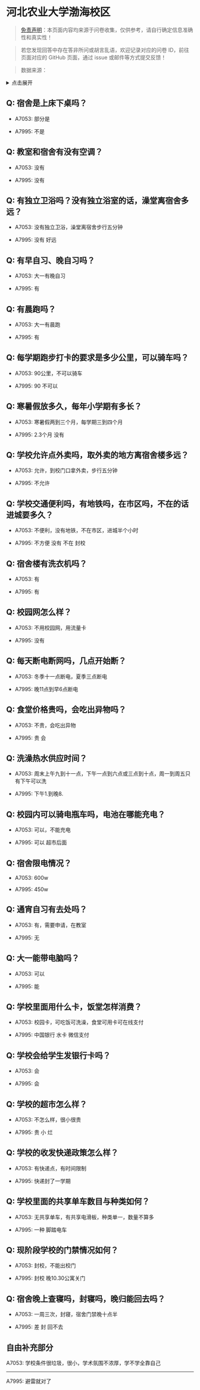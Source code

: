 # 河北农业大学渤海校区

> [免责声明](https://colleges.chat/#_3)：本页面内容均来源于问卷收集，仅供参考，请自行确定信息准确性和真实性！

> 若您发现回答中存在答非所问或胡言乱语，欢迎记录对应的问卷 ID，前往页面对应的 GitHub 页面，通过 issue 或邮件等方式提交反馈！

> 数据来源：

<details><summary>点击展开</summary>
<ul>
<li>A7053: 匿名 (2022 年 06 月)</li>
<li>A7995: 匿名 (2022 年 06 月)</li>
</ul>
</details>

## Q: 宿舍是上床下桌吗？

- A7053: 部分是

- A7995: 不是

## Q: 教室和宿舍有没有空调？

- A7053: 没有

- A7995: 没有

## Q: 有独立卫浴吗？没有独立浴室的话，澡堂离宿舍多远？

- A7053: 没有独立卫浴，澡堂离宿舍步行五分钟

- A7995: 没有 好远

## Q: 有早自习、晚自习吗？

- A7053: 大一有晚自习

- A7995: 有

## Q: 有晨跑吗？

- A7053: 大一有晨跑

- A7995: 有

## Q: 每学期跑步打卡的要求是多少公里，可以骑车吗？

- A7053: 90公里，不可以骑车

- A7995: 90 不可以

## Q: 寒暑假放多久，每年小学期有多长？

- A7053: 寒暑假两到三个月，每学期三到四个月

- A7995: 2.3个月 没有

## Q: 学校允许点外卖吗，取外卖的地方离宿舍楼多远？

- A7053: 允许，到校门口拿外卖，步行五分钟

- A7995: 不允许

## Q: 学校交通便利吗，有地铁吗，在市区吗，不在的话进城要多久？

- A7053: 不便利，没有地铁，不在市区，进城半个小时

- A7995: 不方便 没有 不在 封校

## Q: 宿舍楼有洗衣机吗？

- A7053: 有

- A7995: 有

## Q: 校园网怎么样？

- A7053: 不用校园网，用流量卡

- A7995: 没有

## Q: 每天断电断网吗，几点开始断？

- A7053: 冬季十一点断电，夏季三点断电

- A7995: 晚11点到早6点断电

## Q: 食堂价格贵吗，会吃出异物吗？

- A7053: 不贵，会吃出异物

- A7995: 贵 会

## Q: 洗澡热水供应时间？

- A7053: 周末上午九到十一点，下午一点到六点或三点到十点，周一到周五只有下午可以洗

- A7995: 下午1.到晚8.

## Q: 校园内可以骑电瓶车吗，电池在哪能充电？

- A7053: 可以，不能充电

- A7995: 可以 超市后面

## Q: 宿舍限电情况？

- A7053: 600w

- A7995: 450w

## Q: 通宵自习有去处吗？

- A7053: 有，需要申请，在教室

- A7995: 无

## Q: 大一能带电脑吗？

- A7053: 可以

- A7995: 能

## Q: 学校里面用什么卡，饭堂怎样消费？

- A7053: 校园卡，可吃饭可洗澡，食堂可用卡可在线支付

- A7995: 中国银行 水卡 微信支付

## Q: 学校会给学生发银行卡吗？

- A7053: 会

- A7995: 会

## Q: 学校的超市怎么样？

- A7053: 不怎么样，很小很贵

- A7995: 贵 小 烂

## Q: 学校的收发快递政策怎么样？

- A7053: 有快递点，有时间限制

- A7995: 快递封了一学期

## Q: 学校里面的共享单车数目与种类如何？

- A7053: 无共享单车，有共享电滑板，种类单一，数量不算多

- A7995: 一种 脚踏电车

## Q: 现阶段学校的门禁情况如何？

- A7053: 封校，不能出校门

- A7995: 封校 晚10.30公寓关门

## Q: 宿舍晚上查寝吗，封寝吗，晚归能回去吗？

- A7053: 一周三次，封寝，宿舍门禁晚十点半

- A7995: 差 封 回不去

## 自由补充部分

A7053: 学校条件很垃圾，很小，学术氛围不浓厚，学不学全靠自己

***

A7995: 避雷就对了